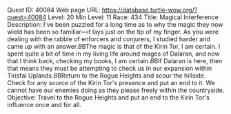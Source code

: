 Quest ID: 40084
Web page URL: https://database.turtle-wow.org/?quest=40084
Level: 20
Min Level: 11
Race: 434
Title: Magical Interference
Description: I've been puzzled for a long time as to why the magic they now wield has been so familiar—it lays just on the tip of my finger. As you were dealing with the rabble of enforcers and conjurers, I studied harder and came up with an answer.$B$BThe magic is that of the Kirin Tor, I am certain. I spent quite a bit of time in my living life around mages of Dalaran, and now that I think back, checking my books, I am certain.$B$BIf Dalaran is here, then that means they must be attempting to check us in our expansion within Tirisfal Uplands.$B$BReturn to the Rogue Heights and scour the hillside. Check for any source of the Kirin Tor's presence and put an end to it. We cannot have our enemies doing as they please freely within the countryside.
Objective: Travel to the Rogue Heights and put an end to the Kirin Tor's influence once and for all.
